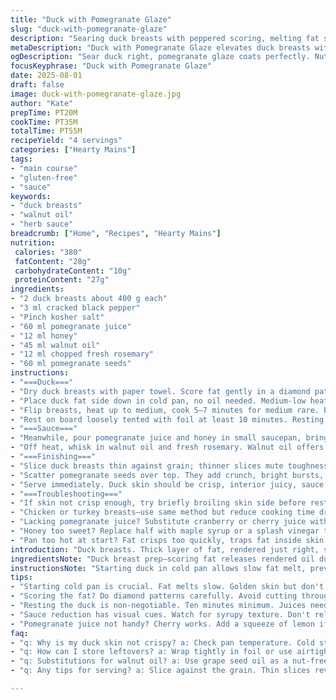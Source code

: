 ```yaml
---
title: "Duck with Pomegranate Glaze"
slug: "duck-with-pomegranate-glaze"
description: "Searing duck breasts with peppered scoring, melting fat slowly till skin crackles. Pomegranate-honey reduction stirred down to syrup, oil blended in with fresh herbs. Garnished with juicy pomegranate seeds and tangy fresh rosemary adding a woodsy twist. Duck sliced thin, rested well before serving. Replaced olive oil with walnut oil for a deeper nuttiness, swapped parsley for rosemary. Slightly less honey, more tartness held in tartaric punch of acid. Small timing changes to render fat just right and keep meat tender. Equally gluten, nut, egg, dairy free if you swap walnut oil back out. A method teaching to read meat, bubbles, aromas—not a watch timer."
metaDescription: "Duck with Pomegranate Glaze elevates duck breasts with a rich glaze. Crunchy seeds, nutty oil. Master fat rendering for moist meat."
ogDescription: "Sear duck right, pomegranate glaze coats perfectly. Nutty oil swaps, fresh herbs push flavors. A dish that sings savory and sweet."
focusKeyphrase: "Duck with Pomegranate Glaze"
date: 2025-08-01
draft: false
image: duck-with-pomegranate-glaze.jpg
author: "Kate"
prepTime: PT20M
cookTime: PT35M
totalTime: PT55M
recipeYield: "4 servings"
categories: ["Hearty Mains"]
tags:
- "main course"
- "gluten-free"
- "sauce"
keywords:
- "duck breasts"
- "walnut oil"
- "herb sauce"
breadcrumb: ["Home", "Recipes", "Hearty Mains"]
nutrition: 
 calories: "380"
 fatContent: "28g"
 carbohydrateContent: "10g"
 proteinContent: "27g"
ingredients:
- "2 duck breasts about 400 g each"
- "3 ml cracked black pepper"
- "Pinch kosher salt"
- "60 ml pomegranate juice"
- "12 ml honey"
- "45 ml walnut oil"
- "12 ml chopped fresh rosemary"
- "60 ml pomegranate seeds"
instructions:
- "===Duck==="
- "Dry duck breasts with paper towel. Score fat gently in a diamond pattern keeping meat intact, no slicing through. Sprinkle cracked pepper evenly. Salt lightly; salt draws moisture but too much ruins skin crisping."
- "Place duck fat side down in cold pan, no oil needed. Medium-low heat is key — fat renders slowly, skin turning golden, bubbling softly, not burning. Listen for steady sizzle, no shrieking. Render for about 18–20 minutes till most fat liquefies and skin puckers tightly."
- "Flip breasts, heat up to medium, cook 5–7 minutes for medium rare. Press gently with spatula; gives feedback on firmness. Too soft — needs longer; too firm — overcooked."
- "Rest on board loosely tented with foil at least 10 minutes. Resting lets juices redistribute, keeps slices moist versus liquid escaping on cutting."
- "===Sauce==="
- "Meanwhile, pour pomegranate juice and honey in small saucepan, bring to boil. Reduce to low simmer. Watch: beads forming around edges turn syrupy, sticky coating on spoon indicates reduction done — roughly half original volume."
- "Off heat, whisk in walnut oil and fresh rosemary. Walnut oil offers richness and earthiness, switch from olive for twist. Rosemary's piney aroma balances sweet sour glaze. No parsley here—too mild."
- "===Finishing==="
- "Slice duck breasts thin against grain; thinner slices mute toughness, reveal medium rare pink. Arrange on plates, drizzle warm sauce generously over slices."
- "Scatter pomegranate seeds over top. They add crunch, bright bursts, visual contrast. If seeds unavailable, fresh raspberries or red currants work as alternatives."
- "Serve immediately. Duck skin should be crisp, interior juicy, sauce slick sheen with herb flecks. No lingering raw fat taste means rendering was done right."
- "===Troubleshooting==="
- "If skin not crisp enough, try briefly broiling skin side before resting but watch closely to prevent burning."
- "Chicken or turkey breasts—use same method but reduce cooking time drastically; leaner meat cooks faster."
- "Lacking pomegranate juice? Substitute cranberry or cherry juice with added squeeze of lemon for acidity."
- "Honey too sweet? Replace half with maple syrup or a splash vinegar to keep balance."
- "Pan too hot at start? Fat crisps too quickly, traps fat inside skin making leathery layers; cold start essential."
introduction: "Duck breasts. Thick layer of fat, rendered just right, skin crisping into crackly sheets. Finger pressing for doneness, no guesswork. Sweet-tart reduction bubbling, honey and pomegranate juice shrink into glossy glaze. Walnut oil swaps the usual olive; earthy, richer, fills aroma. Rosemary chopped fresh, not dried, adds piney punch echoing forest floor. Sear gently on cold pan starts, patience key to not scorching skin or undercooking. Slicing thin keeps chew manageable. Seeds pop fresh bite, scarlet jewels bursting on tongue. Backup pan tips, juice subs, little dosing adjustments weave flexibility. Kitchen sounds from sizzle to syrup drizzle, scents from fat rendering to fresh herb burst. Practical. No fluff. Just what works in action."
ingredientsNote: "Duck breast prep—scoring fat releases rendered oil during cooking but prevents curling. Pepper freshly cracked is essential; pre-ground dulls. Rare to medium rare preferred to avoid dryness, use touch test or thermometer for precision. Substitute walnut oil for olive to deepen flavor profile; if nut allergies present, grape seed oil is neutral choice. Rosemary chosen over parsley for its strong aroma balancing sweet reduction. Pomegranate juice reduction relies on watching viscosity; thickness near syrup stage signals readiness. Honey sweetens but use less if liking more acid; mix maple syrup or drizzle vinegar for sharpness. Pomegranate seeds for texture; frozen berries usable if fresh not in season."
instructionsNote: "Starting duck in cold pan allows slow fat melt, prevents hot spots and burnt skin. Scoring technique maximizes surface area without cutting meat, making skin crispy but meat juicy. Rendering fat properly produces crackle with no greasy film. Flip once, cook short time for interior, rest crucial—no skipping this step or juices spill on plate. Sauce reduction driven by visual cues and bubble action—no timers. Adding oil and herbs off-heat preserves delicate flavors and sheen. Slicing against grain breaks fibres, easier on teeth. Garnish last moment for freshness and crunch contrast. Tweaks suggested shift sweetness to acidity ratio and adjust herb power. Practical notes on substitutions for home cooks facing pantry limits. Avoid common error of rushing fat rendering or overcrowding pan to maintain even cooking."
tips:
- "Starting cold pan is crucial. Fat melts slow. Golden skin but don't rush it. Listen for steady sizzle, no loud frying sounds. Once skin puckers, render longer. Keeps duck juicy."
- "Scoring the fat? Do diamond patterns carefully. Avoid cutting through meat. Opens it up for rendering while keeping it intact. Pepper’s fresh crack is a must. Cuts dull flavor."
- "Resting the duck is non-negotiable. Ten minutes minimum. Juices need time to settle. Slicing too soon? All those juices spill out. Create a mess and rubbery bites."
- "Sauce reduction has visual cues. Watch for syrupy texture. Don't rely on time. If too sticky, add a splash of stock or water. Infuse more depth; avoids clumping."
- "Pomegranate juice not handy? Cherry works. Add a squeeze of lemon if you're missing acidity. Need honey less sweet? Try maple or vinegar for less sugary balance."
faq:
- "q: Why is my duck skin not crispy? a: Check pan temperature. Cold starts work best. If too hot, skin burns fast trapping fat inside."
- "q: How can I store leftovers? a: Wrap tightly in foil or use airtight containers. Fridge keeps for a few days. Reheat gently to keep skin crispy."
- "q: Substitutions for walnut oil? a: Use grape seed oil as a nut-free alternative. Olive oil? Less depth. Still, functional but changes the flavor profile."
- "q: Any tips for serving? a: Slice against the grain. Thin slices reveal medium rare nicely. Drizzle sauce warm, garnish right before plating for fresh contrast."

---
```

